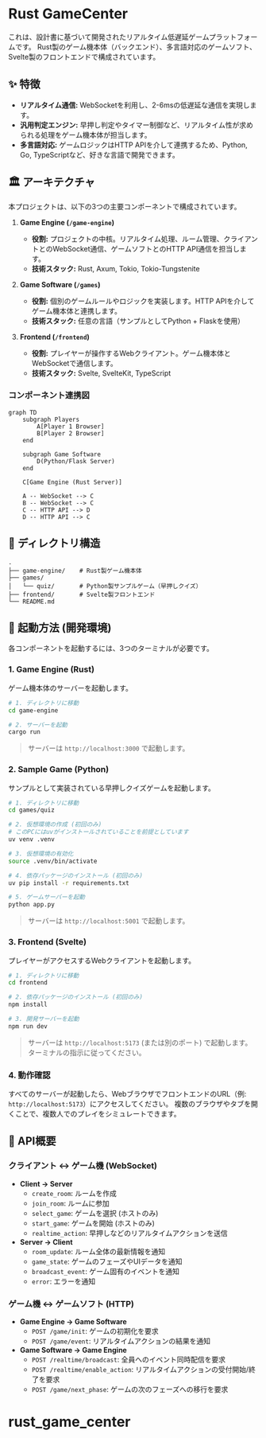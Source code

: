 # Rust GameCenter

これは、設計書に基づいて開発されたリアルタイム低遅延ゲームプラットフォームです。
Rust製のゲーム機本体（バックエンド）、多言語対応のゲームソフト、Svelte製のフロントエンドで構成されています。

## ✨ 特徴

- **リアルタイム通信:** WebSocketを利用し、2-6msの低遅延な通信を実現します。
- **汎用判定エンジン:** 早押し判定やタイマー制御など、リアルタイム性が求められる処理をゲーム機本体が担当します。
- **多言語対応:** ゲームロジックはHTTP APIを介して連携するため、Python, Go, TypeScriptなど、好きな言語で開発できます。

## 🏛️ アーキテクチャ

本プロジェクトは、以下の3つの主要コンポーネントで構成されています。

1.  **Game Engine (`/game-engine`)**
    -   **役割:** プロジェクトの中核。リアルタイム処理、ルーム管理、クライアントとのWebSocket通信、ゲームソフトとのHTTP API通信を担当します。
    -   **技術スタック:** Rust, Axum, Tokio, Tokio-Tungstenite

2.  **Game Software (`/games`)**
    -   **役割:** 個別のゲームルールやロジックを実装します。HTTP APIを介してゲーム機本体と連携します。
    -   **技術スタック:** 任意の言語（サンプルとしてPython + Flaskを使用）

3.  **Frontend (`/frontend`)**
    -   **役割:** プレイヤーが操作するWebクライアント。ゲーム機本体とWebSocketで通信します。
    -   **技術スタック:** Svelte, SvelteKit, TypeScript

### コンポーネント連携図

```mermaid
graph TD
    subgraph Players
        A[Player 1 Browser]
        B[Player 2 Browser]
    end

    subgraph Game Software
        D(Python/Flask Server)
    end

    C[Game Engine (Rust Server)]

    A -- WebSocket --> C
    B -- WebSocket --> C
    C -- HTTP API --> D
    D -- HTTP API --> C
```

## 📁 ディレクトリ構造

```
.
├── game-engine/    # Rust製ゲーム機本体
├── games/
│   └── quiz/       # Python製サンプルゲーム（早押しクイズ）
├── frontend/       # Svelte製フロントエンド
└── README.md
```

## 🚀 起動方法 (開発環境)

各コンポーネントを起動するには、3つのターミナルが必要です。

### 1. Game Engine (Rust)

ゲーム機本体のサーバーを起動します。

```bash
# 1. ディレクトリに移動
cd game-engine

# 2. サーバーを起動
cargo run
```
> サーバーは `http://localhost:3000` で起動します。

### 2. Sample Game (Python)

サンプルとして実装されている早押しクイズゲームを起動します。

```bash
# 1. ディレクトリに移動
cd games/quiz

# 2. 仮想環境の作成 (初回のみ)
# このPCにはuvがインストールされていることを前提としています
uv venv .venv

# 3. 仮想環境の有効化
source .venv/bin/activate

# 4. 依存パッケージのインストール (初回のみ)
uv pip install -r requirements.txt

# 5. ゲームサーバーを起動
python app.py
```
> サーバーは `http://localhost:5001` で起動します。

### 3. Frontend (Svelte)

プレイヤーがアクセスするWebクライアントを起動します。

```bash
# 1. ディレクトリに移動
cd frontend

# 2. 依存パッケージのインストール (初回のみ)
npm install

# 3. 開発サーバーを起動
npm run dev
```
> サーバーは `http://localhost:5173` (または別のポート) で起動します。ターミナルの指示に従ってください。

### 4. 動作確認

すべてのサーバーが起動したら、WebブラウザでフロントエンドのURL（例: `http://localhost:5173`）にアクセスしてください。
複数のブラウザやタブを開くことで、複数人でのプレイをシミュレートできます。

## 📝 API概要

### クライアント ↔ ゲーム機 (WebSocket)

-   **Client → Server**
    -   `create_room`: ルームを作成
    -   `join_room`: ルームに参加
    -   `select_game`: ゲームを選択 (ホストのみ)
    -   `start_game`: ゲームを開始 (ホストのみ)
    -   `realtime_action`: 早押しなどのリアルタイムアクションを送信
-   **Server → Client**
    -   `room_update`: ルーム全体の最新情報を通知
    -   `game_state`: ゲームのフェーズやUIデータを通知
    -   `broadcast_event`: ゲーム固有のイベントを通知
    -   `error`: エラーを通知

### ゲーム機 ↔ ゲームソフト (HTTP)

-   **Game Engine → Game Software**
    -   `POST /game/init`: ゲームの初期化を要求
    -   `POST /game/event`: リアルタイムアクションの結果を通知
-   **Game Software → Game Engine**
    -   `POST /realtime/broadcast`: 全員へのイベント同時配信を要求
    -   `POST /realtime/enable_action`: リアルタイムアクションの受付開始/終了を要求
    -   `POST /game/next_phase`: ゲームの次のフェーズへの移行を要求
# rust_game_center

